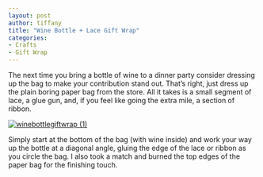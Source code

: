 ```yaml
---
layout: post
author: tiffany
title: "Wine Bottle + Lace Gift Wrap"
categories: 
- Crafts
- Gift Wrap
---
```


The next time you bring a bottle of wine to a dinner party consider dressing up the bag to make your contribution stand out. That’s right, just dress up the plain boring paper bag from the store. All it takes is a small segment of lace, a glue gun, and, if you feel like going the extra mile, a section of ribbon.

[![](jekyll_uploads/2012/06/winebottlegiftwrap-1-575x382.jpg "winebottlegiftwrap (1)")](http://www.sweetpeonies.com/2012/06/wine-bottle-lace-gift-wrap/winebottlegiftwrap-1/)

Simply start at the bottom of the bag (with wine inside) and work your way up the bottle at a diagonal angle, gluing the edge of the lace or ribbon as you circle the bag. I also took a match and burned the top edges of the paper bag for the finishing touch.